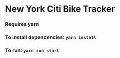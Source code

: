 # New York Citi Bike Tracker 

### Requires yarn

### To install dependencies: `yarn install`

### To run: `yarn run start`
